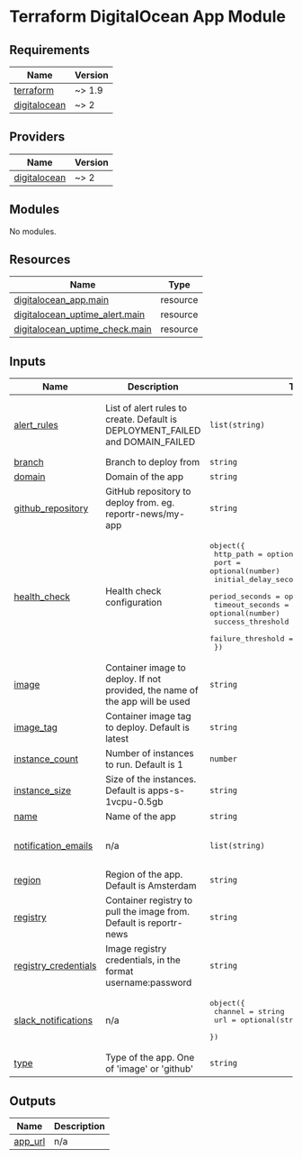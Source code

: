 # Terraform DigitalOcean App Module

<!-- BEGIN_TF_DOCS -->
## Requirements

| Name | Version |
|------|---------|
| <a name="requirement_terraform"></a> [terraform](#requirement\_terraform) | ~> 1.9 |
| <a name="requirement_digitalocean"></a> [digitalocean](#requirement\_digitalocean) | ~> 2 |

## Providers

| Name | Version |
|------|---------|
| <a name="provider_digitalocean"></a> [digitalocean](#provider\_digitalocean) | ~> 2 |

## Modules

No modules.

## Resources

| Name | Type |
|------|------|
| [digitalocean_app.main](https://registry.terraform.io/providers/digitalocean/digitalocean/latest/docs/resources/app) | resource |
| [digitalocean_uptime_alert.main](https://registry.terraform.io/providers/digitalocean/digitalocean/latest/docs/resources/uptime_alert) | resource |
| [digitalocean_uptime_check.main](https://registry.terraform.io/providers/digitalocean/digitalocean/latest/docs/resources/uptime_check) | resource |

## Inputs

| Name | Description | Type | Default | Required |
|------|-------------|------|---------|:--------:|
| <a name="input_alert_rules"></a> [alert\_rules](#input\_alert\_rules) | List of alert rules to create. Default is DEPLOYMENT\_FAILED and DOMAIN\_FAILED | `list(string)` | <pre>[<br/>  "DEPLOYMENT_FAILED",<br/>  "DOMAIN_FAILED"<br/>]</pre> | no |
| <a name="input_branch"></a> [branch](#input\_branch) | Branch to deploy from | `string` | `"main"` | no |
| <a name="input_domain"></a> [domain](#input\_domain) | Domain of the app | `string` | `null` | no |
| <a name="input_github_repository"></a> [github\_repository](#input\_github\_repository) | GitHub repository to deploy from. eg. reportr-news/my-app | `string` | `null` | no |
| <a name="input_health_check"></a> [health\_check](#input\_health\_check) | Health check configuration | <pre>object({<br/>    http_path             = optional(string)<br/>    port                  = optional(number)<br/>    initial_delay_seconds = optional(number)<br/>    period_seconds        = optional(number)<br/>    timeout_seconds       = optional(number)<br/>    success_threshold     = optional(number)<br/>    failure_threshold     = optional(number)<br/>  })</pre> | `null` | no |
| <a name="input_image"></a> [image](#input\_image) | Container image to deploy. If not provided, the name of the app will be used | `string` | `null` | no |
| <a name="input_image_tag"></a> [image\_tag](#input\_image\_tag) | Container image tag to deploy. Default is latest | `string` | `"latest"` | no |
| <a name="input_instance_count"></a> [instance\_count](#input\_instance\_count) | Number of instances to run. Default is 1 | `number` | `1` | no |
| <a name="input_instance_size"></a> [instance\_size](#input\_instance\_size) | Size of the instances. Default is apps-s-1vcpu-0.5gb | `string` | `"apps-s-1vcpu-0.5gb"` | no |
| <a name="input_name"></a> [name](#input\_name) | Name of the app | `string` | n/a | yes |
| <a name="input_notification_emails"></a> [notification\_emails](#input\_notification\_emails) | n/a | `list(string)` | <pre>[<br/>  "notifications@example.com"<br/>]</pre> | no |
| <a name="input_region"></a> [region](#input\_region) | Region of the app. Default is Amsterdam | `string` | `"ams"` | no |
| <a name="input_registry"></a> [registry](#input\_registry) | Container registry to pull the image from. Default is reportr-news | `string` | `"reportr-news"` | no |
| <a name="input_registry_credentials"></a> [registry\_credentials](#input\_registry\_credentials) | Image registry credentials, in the format username:password | `string` | `null` | no |
| <a name="input_slack_notifications"></a> [slack\_notifications](#input\_slack\_notifications) | n/a | <pre>object({<br/>    channel = string<br/>    url     = optional(string)<br/>  })</pre> | `null` | no |
| <a name="input_type"></a> [type](#input\_type) | Type of the app. One of 'image' or 'github' | `string` | `"image"` | no |

## Outputs

| Name | Description |
|------|-------------|
| <a name="output_app_url"></a> [app\_url](#output\_app\_url) | n/a |
<!-- END_TF_DOCS -->
